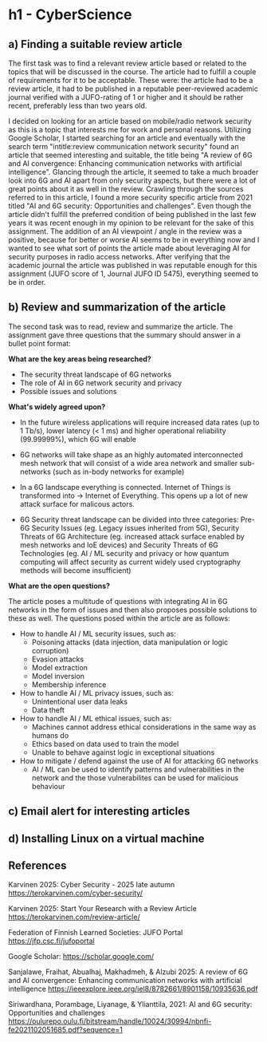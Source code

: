 # h1 - CyberScience

## a) Finding a suitable review article

The first task was to find a relevant review article based or related to the topics that will be discussed in the course. The article had to fulfill a couple of requirements for it to be acceptable. These were: the article had to be a review article, it had to be published in a reputable peer-reviewed academic journal verified with a JUFO-rating of 1 or higher and it should be rather recent, preferably less than two years old.

I decided on looking for an article based on mobile/radio network security as this is a topic that interests me for work and personal reasons. Utilizing Google Scholar, I started searching for an article and eventually with the search term "intitle:review communication network security" found an article that seemed interesting and suitable, the title being "A review of 6G and AI convergence: Enhancing communication networks with artificial intelligence". Glancing through the article, it seemed to take a much broader look into 6G and AI apart from only security aspects, but there were a lot of great points about it as well in the review. Crawling through the sources referred to in this article, I found a more security specific article from 2021 titled "AI and 6G security: Opportunities and challenges". Even though the article didn't fulfill the preferred condition of being published in the last few years it was recent enough in my opinion to be relevant for the sake of this assignment. The addition of an AI viewpoint / angle in the review was a positive, because for better or worse AI seems to be in everything now and I wanted to see what sort of points the article made about leveraging AI for security purposes in radio access networks. After verifying that the academic journal the article was published in was reputable enough for this assignment (JUFO score of 1, Journal JUFO ID 5475), everything seemed to be in order.

## b) Review and summarization of the article

The second task was to read, review and summarize the article. The assignment gave three questions that the summary should answer in a bullet point format:

**What are the key areas being researched?**

* The security threat landscape of 6G networks
* The role of AI in 6G network security and privacy
* Possible issues and solutions

**What's widely agreed upon?**

* In the future wireless applications will require increased data rates (up to 1 Tb/s), lower latency (< 1 ms) and higher operational reliability (99.99999%), which 6G will enable

* 6G networks will take shape as an highly automated interconnected mesh network that will consist of a wide area network and smaller sub-networks (such as in-body networks for example)

* In a 6G landscape everything is connected. Internet of Things is transformed into -> Internet of Everything. This opens up a lot of new attack surface for malicous actors.

* 6G Security threat landscape can be divided into three categories: Pre-6G Security Issues (eg. Legacy issues inherited from 5G), Security Threats of 6G Architecture (eg. increased attack surface enabled by mesh networks and IoE devices) and Security Threats of 6G Technologies (eg. AI / ML security and privacy or how quantum computing will affect security as current widely used cryptography methods will become insufficient)

**What are the open questions?**

The article poses a multitude of questions with integrating AI in 6G networks in the form of issues and then also proposes possible solutions to these as well. The questions posed within the article are as follows:

* How to handle AI / ML security issues, such as:
  * Poisoning attacks (data injection, data manipulation or logic corruption)
  * Evasion attacks
  * Model extraction
  * Model inversion
  * Membership inference
* How to handle AI / ML privacy issues, such as:
  * Unintentional user data leaks
  * Data theft
* How to handle AI / ML ethical issues, such as:
  * Machines cannot address ethical considerations in the same way as humans do
  * Ethics based on data used to train the model
  * Unable to behave against logic in exceptional situations
* How to mitigate / defend against the use of AI for attacking 6G networks
  * AI / ML can be used to identify patterns and vulnerabilities in the network and the those vulnerabilites can be used for malicious behaviour

## c) Email alert for interesting articles

## d) Installing Linux on a virtual machine

## References

Karvinen 2025: Cyber Security - 2025 late autumn https://terokarvinen.com/cyber-security/

Karvinen 2025: Start Your Research with a Review Article https://terokarvinen.com/review-article/

Federation of Finnish Learned Societies: JUFO Portal https://jfp.csc.fi/jufoportal

Google Scholar: https://scholar.google.com/

Sanjalawe, Fraihat, Abualhaj, Makhadmeh, & Alzubi 2025: A review of 6G and AI convergence: Enhancing communication networks with artificial intelligence https://ieeexplore.ieee.org/iel8/8782661/8901158/10935636.pdf

Siriwardhana, Porambage, Liyanage, & Ylianttila, 2021: AI and 6G security: Opportunities and challenges https://oulurepo.oulu.fi/bitstream/handle/10024/30994/nbnfi-fe2021102051685.pdf?sequence=1
